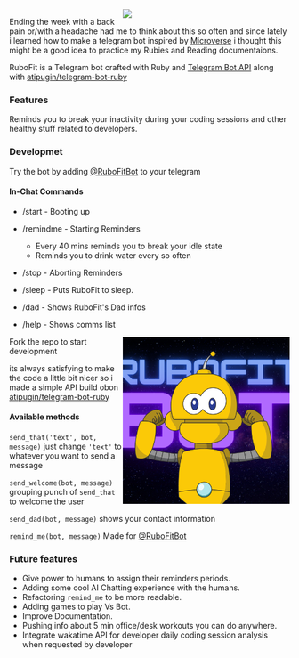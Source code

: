 <img src="assets/screenshot.gif" width="300px" align="right">

Ending the week with a back pain or/with a headache had me to think about this so often and since lately i learned how to make a telegram bot inspired by [Microverse](https://www.microverse.org/) i thought this might be a good idea to practice my Rubies and Reading documentaions.

RuboFit is a Telegram bot crafted with Ruby and [Telegram Bot API](https://core.telegram.org/bots/api) along with [atipugin/telegram-bot-ruby](https://github.com/atipugin/telegram-bot-ruby)

### Features

Reminds you to break your inactivity during your coding sessions and other healthy stuff related to developers.

### Developmet

Try the bot by adding [@RuboFitBot](https://telegram.me/RuboFitBot) to your telegram

#### In-Chat Commands

  - /start - Booting up

  - /remindme - Starting Reminders
    - Every 40 mins reminds you to break your idle state
    - Reminds you to drink water every so often
  - /stop - Aborting Reminders

  - /sleep - Puts RuboFit to sleep.

  - /dad - Shows RuboFit's Dad infos

  - /help - Shows comms list

<img src="assets/RuboFit.png" width="300px" align="right">

Fork the repo to start development



its always satisfying to make the code a little bit nicer so i made a simple API build obon [atipugin/telegram-bot-ruby](https://github.com/atipugin/telegram-bot-ruby)

#### Available methods

`send_that('text', bot, message)` just change `'text'` to whatever you want to send a message

`send_welcome(bot, message)` grouping punch of `send_that` to welcome the user

`send_dad(bot, message)` shows your contact information

`remind_me(bot, message)` Made for [@RuboFitBot](https://telegram.me/RuboFitBot)

### Future features 

- Give power to humans to assign their reminders periods.
- Adding some cool AI Chatting experience with the humans.
- Refactoring `remind_me` to be more readable.
- Adding games to play Vs Bot.
- Improve Documentation. 
- Pushing info about 5 min office/desk workouts you can do anywhere.
- Integrate wakatime API for developer daily coding session analysis when requested by developer
